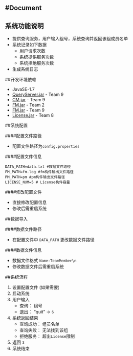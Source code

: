 #Document
---
## 系统功能说明

+ 提供查询服务，用户输入组号，系统查询并返回该组成员名单
+ 系统记录如下数据
	+ 用户请求次数
	+ 系统提供服务次数
	+ 系统拒绝服务次数
+ 生成系统日志

##开发环境依赖

+ JavaSE-1.7
+ [QueryServer.jar](https://github.com/TJSoftwareReuse/2012T09/blob/master/TeamQueryServer/lib/QueryServer.jar) - Team 9
+ [CM.jar](https://github.com/TJSoftwareReuse/DeliverComponents/tree/master/CM/T9/1.0) - Team 9
+ [FM.jar](https://github.com/TJSoftwareReuse/DeliverComponents/tree/master/FM/T2/1.0) - Team 2
+ [FM.jar](https://github.com/TJSoftwareReuse/DeliverComponents/tree/master/PM/T9/1.0) - Team 9
+ [License.jar](https://github.com/TJSoftwareReuse/DeliverComponents/tree/master/License/T8/lastest_version) - Team 8

##系统配置

####配置文件路径

+ 配置文件路径为``config.properties``

####配置文件信息
	
	DATA_PATH=data.txt #数据文件路径
	FM_PATH=fm.log #fm构件输出文件路径
	PM_PATH=pm #pm构件输出文件路径
	LICENSE_NUM=5 # License构件容量
	
####修改配置文件

+ 直接修改配置信息
+ 修改后需重启系统

##数据导入

####数据文件路径

+ 在配置文件中 ``DATA_PATH`` 更改数据文件路径

####数据文件信息

+ 数据文件格式 ``Name:TeamMember\n``
+ 修改数据文件后需重启系统

##系统流程

1. 设置配置文件 (如果需要)
2. 启动系统
3. 用户输入
	+ 查询： 组号
	+ 退出： “quit” -> `6`
4. 系统返回结果
	+ 查询成功： 组员名单
	+ 查询失败：	无法找到该组
	+ 拒绝服务： 超出`License`限制
5. 返回 `3`
6. 系统结束
